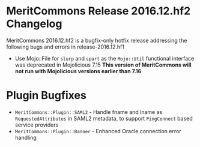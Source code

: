 MeritCommons Release 2016.12.hf2 Changelog
=======================================

MeritCommons 2016.12.hf2 is a bugfix-only hotfix release addressing the following bugs and errors in release-2016.12.hf1

* Use Mojo::File for `slurp` and `spurt` as the `Mojo::Util` functional interface was deprecated in Mojolicious 7.15 **This version of MeritCommons will not run with Mojolicious versions earlier than 7.16**

# Plugin Bugfixes

* `MeritCommons::Plugin::SAML2` - Handle fname and lname as `RequestedAttributes` in SAML2 metadata, to support `PingConnect` based service providers
* `MeritCommons::Plugin::Banner` - Enhanced Oracle connection error handling